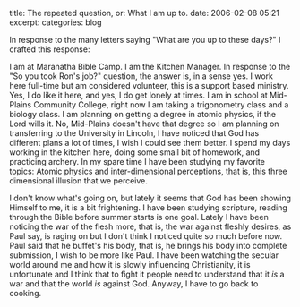 title: The repeated question, or: What I am up to.
date: 2006-02-08 05:21
excerpt: 
categories: blog

In response to the many letters saying "What are you up to these days?" I crafted this response:

I am at Maranatha Bible Camp. I am the Kitchen Manager. In response to the "So you took Ron's job?" question, the answer is, in a sense yes. I work here full-time but am considered volunteer, this is a support based ministry. Yes, I do like it here, and yes, I do get lonely at times. I am in school at Mid-Plains Community College, right now I am taking a trigonometry class and a biology class. I am planning on getting a degree in atomic physics, if the Lord wills it. No, Mid-Plains doesn't have that degree so I am planning on transferring to the University in Lincoln, I have noticed that God has different plans a lot of times, I wish I could see them better. I spend my days working in the kitchen here, doing some small bit of homework, and practicing archery. In my spare time I have been studying my favorite topics: Atomic physics and inter-dimensional perceptions, that is, this three dimensional illusion that we perceive.

I don't know what's going on, but lately it seems that God has been showing Himself to me, it is a bit frightening. I have been studying scripture, reading through the Bible before summer starts is one goal. Lately I have been noticing the war of the flesh more, that is, the war against fleshly desires, as Paul say, is raging on but I don't think I noticed quite so much before now. Paul said that he buffet's his body, that is, he brings his body into complete submission, I wish to be more like Paul. I have been watching the secular world around me and how it is slowly influencing Christianity, it is unfortunate and I think that to fight it people need to understand that it <span style="font-style: italic;">is</span> a war and that the world <span style="font-style: italic;">is</span> against God. Anyway, I have to go back to cooking.